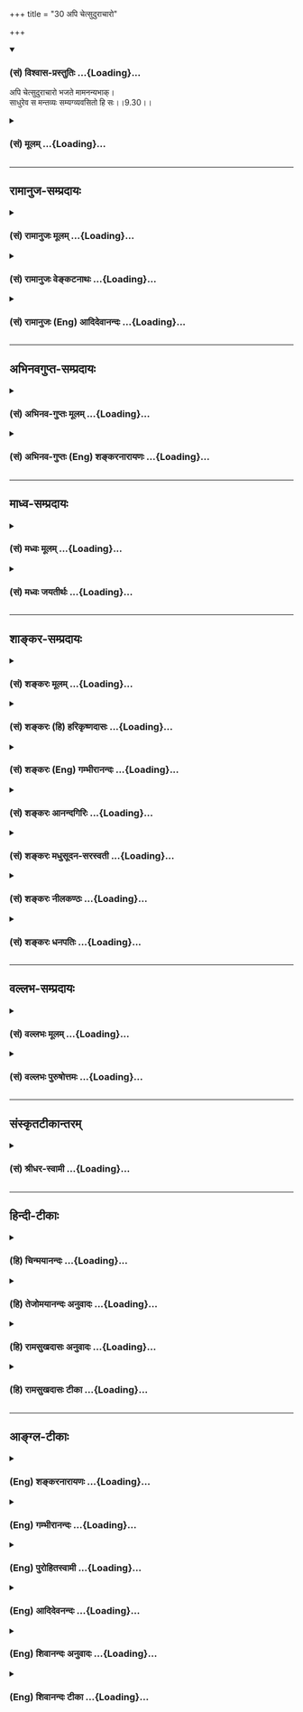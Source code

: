 +++
title = "30 अपि चेत्सुदुराचारो"

+++
<div class="js_include" newlevelforh1="3" title="(सं) विश्वास-प्रस्तुतिः" unfilled url="/purANam/mahAbhAratam/06-bhIShma-parva/02-bhagavad-gItA-parva/saMskRtam/vishvAsa-prastutiH/09_rAja-vidyA-rAja-guhy/30_api_chetsudurAchA.md">
<details open><summary><h3>(सं) विश्वास-प्रस्तुतिः ...{Loading}...</h3></summary>

अपि चेत्सुदुराचारो भजते मामनन्यभाक्।  
साधुरेव स मन्तव्यः सम्यग्व्यवसितो हि सः।।9.30।।
</details>
</div>
<div class="js_include collapsed" newlevelforh1="3" title="(सं) मूलम्" unfilled url="/purANam/mahAbhAratam/06-bhIShma-parva/02-bhagavad-gItA-parva/saMskRtam/mUlam/09_rAja-vidyA-rAja-guhy/30_api_chetsudurAchA.md">
<details><summary><h3>(सं) मूलम् ...{Loading}...</h3></summary>

अपि चेत्सुदुराचारो भजते मामनन्यभाक्।  
साधुरेव स मन्तव्यः सम्यग्व्यवसितो हि सः।।9.30।।
</details>
</div>


_________________
## रामानुज-सम्प्रदायः
<div class="js_include collapsed" newlevelforh1="3" title="(सं) रामानुजः मूलम्" unfilled url="/purANam/mahAbhAratam/06-bhIShma-parva/02-bhagavad-gItA-parva/saMskRtam/rAmAnujaH/mUlam/09_rAja-vidyA-rAja-guhy/30_api_chetsudurAchA.md">
<details><summary><h3>(सं) रामानुजः मूलम् ...{Loading}...</h3></summary>

।।9.30।। तत्र **अपि** तत्र तत्र जातिविशेषे जातानां यः समाचार उपादेयः
परिहरणीयः च; तस्माद् अतिवृत्तः अपि उक्तप्रकारेण **माम् अनन्यभाक्**
भजनैकप्रयोजनो **भजते चेत् साधुः एव सः** वैष्णवाग्रेसर एव **मन्तव्यः;**
बहुमन्तव्यः पूर्वोक्तैः सम इत्यर्थः। कुत एतत् **सम्यग् व्यवसितो हि सः;**
यतः अस्य व्यवसायः सुसमीचीनः। भगवान् निखिलजगदेककारणभूतः परब्रह्मनारायणः
चराचरपतिः अस्मत्स्वामी मम गुरुः मम सुहृद् मम परं भोग्यम् इति सर्वैः
दुष्प्रापः अयं व्यवसायः तेन कृतः; तत्कार्यं च अनन्यप्रयोजनं निरन्तरभजनं
तस्य अस्ति; अतः साधुः एव बहुमन्तव्यः। अस्मिन् व्यवसाये तत्कार्ये च
उक्तप्रकारभजने संपन्ने सति तस्य **आचारव्यतिक्रमः** स्वल्पवैकल्यम् इति न
तावता अनादरणीयः; अपि तु बहुमन्तव्य एव इत्यर्थः।  
  
ननुनाविरतो दुश्चरितान्नाशान्तो नासमाहितः। नाशान्तमानसो वापि
प्रज्ञानेनैनमाप्नुयात्।। (क0 उ₀ 1।2।24) इत्यादिश्रुतेः आचारव्यतिक्रम
उत्तरोत्तरभजनोत्पत्तिप्रवाहं निरुणद्धि इति अत्र आह --

</details>
</div>
<div class="js_include collapsed" newlevelforh1="3" title="(सं) रामानुजः वेङ्कटनाथः" unfilled url="/purANam/mahAbhAratam/06-bhIShma-parva/02-bhagavad-gItA-parva/saMskRtam/rAmAnujaH/venkaTanAthaH/09_rAja-vidyA-rAja-guhy/30_api_chetsudurAchA.md">
<details><summary><h3>(सं) रामानुजः वेङ्कटनाथः ...{Loading}...</h3></summary>

  
  
।।9.30।। एवं समाश्रयणस्वीकारे जात्याद्यपकर्षोऽकिञ्चित्कर इत्युक्तम् तत्र
चोपरि वृत्तापकर्षोऽप्यकिञ्चित्कर इत्युच्यतेअपि चेत् इति
श्लोकेनेत्यभिप्रयेणाहतत्रापीति। ब्राह्मणाद्याचारः शूद्रादेरधर्मः;
शूद्राद्याचारश्च ब्राह्मणादेः एवं ब्राह्मणस्य निषिद्धं मधुमांसादिकं
शूद्रस्य न निषिध्यते शूद्रस्य निषिद्धं च कपिलाक्षीरादिकं ब्राह्मणस्य
प्रशस्तम् अतः स्वजातिनियमाद्यपेक्षया दुराचारत्वं दोष इत्यभिप्रायेणाहतत्र
तत्रेति। विहिताकरणं निषिद्धकरणं चेत्युभयमपि दुराचार इति ज्ञापनायउपादेयः
परिहरणीयश्चेत्युक्तम्। अत्रचेत् इत्यस्य नैरर्थक्यादिपरिहाराय दुराचारोऽपि
भजेत चेदित्यन्वयः प्रदर्शितः। उक्तप्रकारेणेति -- सततकीर्तनादिनेत्यर्थः।
प्रकरणविशेषतोऽनन्यभागित्यस्यार्थोभजनैकप्रयोजन इति। तेनैव
देवदेवतान्तरभजनप्रसङ्गो दूरनिरस्तः। यथोच्यते -- ब्रह्माणं शितिकण्ठं च
याश्चान्या देवताः स्मृताः। प्रतिबुद्धा न सेवन्ते यस्मात्परिमितं फलम्
\[म.भा.12।341।36\] इति। ननुआचारप्रभवो धर्मो धर्मस्य प्रभुरच्युतः
\[म.भा.13।149।137\]आचारहीनं न पुनन्ति वेदाः
\[वा.स्मृ.6।3\]सन्ध्याहीनोऽशुचिर्नित्यमनर्हः सर्वकर्मसु \[द.स्मृ.2।22\]
इत्यादिषु सत्सु दुराचारस्य केनाकारेण साधुत्वमित्यत्राह -- वैष्णवाग्रेसर
इति। अनन्यभजनं वैष्णवाग्रेसरत्वे प्रयोजकम्। ननुसाधवः क्षीणदोषाः स्युः
सच्छब्दः साधुवाचकः। तेषामाचरणं यत्तु सदाचारः स उच्यते \[वि.पु.3।11।3\]
इति भगवत्पराशरवचनात् क्षीणपापानां च कृष्णभक्तिस्मरणात्साधुशब्दोऽत्र कथं
वैष्णवाग्रेसरपर उक्तः आचारशून्यस्य
शिष्टापरिग्रहादसाधुत्वमेवेत्यत्रोत्तरंमन्तव्यः इत्युच्यत इति
दर्शयतिबहुमन्तव्य इति। अर्थसिद्धबोद्धव्यतामात्रकथनं निरर्थकम्
सम्पूर्वस्य मनिधातोश्च बहुमतिरर्थः उपसर्गार्थाश्च धातुलीना इति भावः।
अपरिग्रहे सति खल्वसाधुत्वशङ्का; न तु सोऽस्तीत्याह -- पूर्वोक्तैः सम इति।
विष्णुरेव भूत्वा \[यजुः2।1।3।16\] इत्यादौ साम्येऽप्येवकारः प्रयुज्यत इति
भावः। पूर्वोक्तैर्महात्मभिरित्यर्थः।  
  
ननु स्वाचारदुराचारयोः पुष्कलविकलोपाययोर्न तावदुपायतः साम्यम् तत एव न
फलतोऽपीति शङ्कायांसम्यक् इत्यादिकमवतारयति -- कुत एतदिति। यत इति --
हिर्हेताविति भावः। व्यवसायस्य समीचीनतां प्राधान्यतोऽप्यवसेयविषयविशेषेण
विशदयति -- भगवानिति। भगवान्उभयलिङ्गकः। निखिलजगदेककारणभूत इत्यनेन
ब्रह्मत्वसाधकं श्रौतं लक्षणमुक्तम् तेन ज्ञात्वाभूतादिमव्ययम् \[9।13\]
इति पूर्वोक्तं च स्मारितम्। सामान्यशब्दस्य विशेषे पर्यवसानंनारायणपरं
ब्रह्म \[म.ना.9।4तै.ना.6।11\] इत्यादितत्त्वनिर्णायकवाक्यं चाभिप्रेत्यपरं
ब्रह्म नारायण इत्युक्तम्। चराचरपतिः पतिं विश्वस्यात्मेश्वरम्
\[तै.ना.6।11\] पतिं पतीनाम् \[श्वे.उ.6।7\] इत्यादि द्रष्टव्यम्। एवं
परत्वव्यवसायः; अथ सौलभ्याध्यवसायःअस्मत्स्वामीति। नह्यहं
तद्विभूतेर्बहिर्भूतः स्वशेषभूतं मामसौ स्वयमेव लब्धुमुपक्रान्त इति भावः।
एवं पदद्वयेन सांसिद्धिकः सम्बन्धो दर्शितः। अत्यन्तमूर्खस्य मम
सम्यग्ज्ञानप्रदायी महोपकारकोऽयमित्यभिप्रायेणमम गुरुरित्युक्तम्।
अनन्तमहापराधशालिनि मय्यपि शोभनहृदयोऽयमित्यभिप्रायेणमम सुहृदित्युक्तम्।
अतिक्षुद्रदुःखमिश्रनश्वरसुखकणसङ्गिनो मे निरतिशयनिर्दोषनित्यसुखसागरं
स्वात्मानं प्रकाशितवानित्यभिप्रायेणमम परं भोग्यमित्युक्तम्।
गुरुत्वसुहृत्त्वे प्रापकत्वार्थे भोग्यत्वं तु
प्राप्यत्वार्थम्। सर्वैर्दुष्प्राप इत्याचारबहुलेष्वपि तादृशो व्यवसायो न
दृश्यतेआकरेऽपि शिलाशकलमनुपादेयम् अवकरेऽपि रत्नमादरणीयमिति भावः। बहूनां
जन्मनामन्ते \[7।19\] इति ह्येवंविधो व्यवसाय उक्तः। स्मरन्ति चश्रीपौष्करे
-- ये जन्मकोटिभिः सिद्धाःअनेकसंसारचिते चिते पापसमुच्चयेनास्ते क्षीणे
जायमानेऽत्र संस्थितिः इति। श्रीशुकं प्रति जनकश्चाहज्ञानं च व्यवसायश्च
द्वौ परप्रतिपादकौ। व्यवसायादृते ब्रह्म नासादयति तत्परम्
\[म.भा.12।326।40\] इति। व्यवसायमात्रेण कथं भजमानैः समानत्वं इत्यत्राह --
तत्कार्यं चेति। भजते माम् इत्यत्र व्यवसायोऽन्तर्गतः; व्यवसित
इत्यत्राप्यर्थाद्भजनम् अनन्यभजनमूलबहुमन्तव्यत्वहेतुतया हि
व्यवसायोऽयमुक्त इति भावः। अविकलानुष्ठायिवद्विकलानुष्ठायी कथं बहुमन्तव्यः
इत्यत्राह -- अस्मिंश्चेति। तादृशे पुरुषे स्वल्पवैकल्यनिमित्तोऽनादर एव
महापराधः स्यादिति भावः। स्मृतः सम्भाषितो वापि पूजितो वा द्विजोत्तमस च
पूज्यो यथा ह्यहम् \[गा.पू.219\] इत्यादिप्रमाणसूचनाभिप्रायेण निगमयतिअपितु
बहुमन्तव्य एवेति।  
  

</details>
</div>
<div class="js_include collapsed" newlevelforh1="3" title="(सं) रामानुजः (Eng) आदिदेवानन्दः" unfilled url="/purANam/mahAbhAratam/06-bhIShma-parva/02-bhagavad-gItA-parva/saMskRtam/rAmAnujaH/english/AdidevAnandaH/09_rAja-vidyA-rAja-guhy/30_api_chetsudurAchA.md">
<details><summary><h3>(सं) रामानुजः (Eng) आदिदेवानन्दः ...{Loading}...</h3></summary>

9.30 Even though he has transgressed rules that ought to be followed and
has failed to avoid what a person belonging to a particular class should
avoid, if he has begun to worship Me in the manner described above with
undivided devotion, namely, with worship as the only purpose - such a
person must be considered highly righteous. He is eminent among the
worshippers of Visnu. He must be esteemed as fit for honour. The meaning
is that he is eal to those Jnanins mentioned earlier. What can be the
reason for this; The reason is that, he has rightly resolved, i.e., his
resolve is in the proper direction. 'The Lord who forms the sole cause
of the entire universe, who is the Supreme Brahman, Narayana, the Lord
of all mobile and immobile beings, is our Master, our Teacher, and our
Friend, highest object of enjoyment,' - such a resolve is difficult to
be made by all. Its effect, unremitting worship which has no other
purpose, will be found in him who makes such a resolve. Hence he is holy
and is to be highly honoured. When this resolve, and unremitting worship
which is its effect, are found in a person, he is not to be belittled;
for, his transgression of rules is a negligible mistake compared to this
kind of excellence. On the other hand he is to be regarded with high
honour. Such is the meaning. No, if it be said that transgression of
rules will annul the flow of worship, as declared in the Sruti passages
like, 'One who has not ceased from bad conduct, is not tranil, is not
composed and also not calm in mind, cannot obtain Him through
intelligence' (Ka. U., 1.2.24), Sri Krsna replies:

</details>
</div>


_________________
## अभिनवगुप्त-सम्प्रदायः
<div class="js_include collapsed" newlevelforh1="3" title="(सं) अभिनव-गुप्तः मूलम्" unfilled url="/purANam/mahAbhAratam/06-bhIShma-parva/02-bhagavad-gItA-parva/saMskRtam/abhinava-guptaH/mUlam/09_rAja-vidyA-rAja-guhy/30_api_chetsudurAchA.md">
<details><summary><h3>(सं) अभिनव-गुप्तः मूलम् ...{Loading}...</h3></summary>

।।9.29 -- 9.31।। सम इत्यादि प्रणश्यतीत्यन्तम्। प्रतिजाने इति।
युक्तियुक्तोऽयमर्थो भगवत्प्रतिज्ञातत्वात् सुष्ठुतमां दृढो भवति।

</details>
</div>
<div class="js_include collapsed" newlevelforh1="3" title="(सं) अभिनव-गुप्तः (Eng) शङ्करनारायणः" unfilled url="/purANam/mahAbhAratam/06-bhIShma-parva/02-bhagavad-gItA-parva/saMskRtam/abhinava-guptaH/english/shankaranArAyaNaH/09_rAja-vidyA-rAja-guhy/30_api_chetsudurAchA.md">
<details><summary><h3>(सं) अभिनव-गुप्तः (Eng) शङ्करनारायणः ...{Loading}...</h3></summary>

9.30 See Comment under 9.31

</details>
</div>


_________________
## माध्व-सम्प्रदायः
<div class="js_include collapsed" newlevelforh1="3" title="(सं) मध्वः मूलम्" unfilled url="/purANam/mahAbhAratam/06-bhIShma-parva/02-bhagavad-gItA-parva/saMskRtam/madhvaH/mUlam/09_rAja-vidyA-rAja-guhy/30_api_chetsudurAchA.md">
<details><summary><h3>(सं) मध्वः मूलम् ...{Loading}...</h3></summary>

।।9.30।। न भवत्येव प्रायस्तद्भक्तः सुदुराचारस्तथापि बहुपुण्येन यदि
कथञ्चिद्भवति तर्हि साधुरेव स मन्तव्यः।

</details>
</div>
<div class="js_include collapsed" newlevelforh1="3" title="(सं) मध्वः जयतीर्थः" unfilled url="/purANam/mahAbhAratam/06-bhIShma-parva/02-bhagavad-gItA-parva/saMskRtam/madhvaH/jayatIrthaH/09_rAja-vidyA-rAja-guhy/30_api_chetsudurAchA.md">
<details><summary><h3>(सं) मध्वः जयतीर्थः ...{Loading}...</h3></summary>

।।9.30।। अपि चेत् इत्यादिना भक्तेः प्रशंसा क्रियते। तत्र विष्णुभक्तेः
सुदुराचारेणैकत्र समावेशप्रतीतौ यथावद्व्याचष्टे -- **न भवत्येवे**ति।

</details>
</div>


_________________
## शाङ्कर-सम्प्रदायः
<div class="js_include collapsed" newlevelforh1="3" title="(सं) शङ्करः मूलम्" unfilled url="/purANam/mahAbhAratam/06-bhIShma-parva/02-bhagavad-gItA-parva/saMskRtam/shankaraH/mUlam/09_rAja-vidyA-rAja-guhy/30_api_chetsudurAchA.md">
<details><summary><h3>(सं) शङ्करः मूलम् ...{Loading}...</h3></summary>

।।9.30।। --,**अपि चेत्** यद्यपि **सुदुराचारः** सुष्ठु दुराचारः अतीव
कुत्सिताचारोऽपि **भजते माम् अनन्यभाक्** अनन्यभक्तिः सन्; **साधुरेव**
सम्यग्वृत्त एव **सः मन्तव्यः** ज्ञातव्यः **सम्यक्** यथावत् **व्यवसितो**
हि सः; यस्मात् साधुनिश्चयः सः।। उत्सृज्य च बाह्यां दुराचारताम् अन्तः
सम्यग्व्यवसायसामर्थ्यात् --,

</details>
</div>
<div class="js_include collapsed" newlevelforh1="3" title="(सं) शङ्करः (हि) हरिकृष्णदासः" unfilled url="/purANam/mahAbhAratam/06-bhIShma-parva/02-bhagavad-gItA-parva/saMskRtam/shankaraH/hindI/harikRShNadAsaH/09_rAja-vidyA-rAja-guhy/30_api_chetsudurAchA.md">
<details><summary><h3>(सं) शङ्करः (हि) हरिकृष्णदासः ...{Loading}...</h3></summary>

।।9.30।। मेरी भक्तिकी महिमा सुन --, यदि कोई सुदुराचारी अर्थात् अतिशय बुरे
आचरणवाला मनुष्य भी अनन्य प्रेमसे युक्त हुआ मुझ ( परमेश्वर ) को भजता है
तो उसे साधु ही मानना चाहिये अर्थात् उसे यथार्थ आचरण करनेवाला ही समझना
चाहिये क्योंकि यह यथार्थ निश्चययुक्त हो चुका है -- उत्तम निश्चयवाला हो
गया है।

</details>
</div>
<div class="js_include collapsed" newlevelforh1="3" title="(सं) शङ्करः (Eng) गम्भीरानन्दः" unfilled url="/purANam/mahAbhAratam/06-bhIShma-parva/02-bhagavad-gItA-parva/saMskRtam/shankaraH/english/gambhIrAnandaH/09_rAja-vidyA-rAja-guhy/30_api_chetsudurAchA.md">
<details><summary><h3>(सं) शङ्करः (Eng) गम्भीरानन्दः ...{Loading}...</h3></summary>

9.30 Api cet, even if; su-duracarah, a man of very bad conduct, of
extremely vile behaviour, of very condemnable character; bhajate,
worships; mam, Me; ananyabhak, with one-pointed devotion, with his mind
not given to anybody else; he; mantavyah, is to be considered, deemed;
eva, verily; sadhuh, good, as well behaved; hi, for; sah, he;
samyakvyavasitah, has resolved rightly, has virtuous intentions.

</details>
</div>
<div class="js_include collapsed" newlevelforh1="3" title="(सं) शङ्करः आनन्दगिरिः" unfilled url="/purANam/mahAbhAratam/06-bhIShma-parva/02-bhagavad-gItA-parva/saMskRtam/shankaraH/AnandagiriH/09_rAja-vidyA-rAja-guhy/30_api_chetsudurAchA.md">
<details><summary><h3>(सं) शङ्करः आनन्दगिरिः ...{Loading}...</h3></summary>

।।9.30।। प्रकृतां भगवद्भक्तिं स्तुवन्पापीयसामपि तत्राधिकारोऽस्तीति सूचयति
-- **शृण्विति।** सम्यग्वृत्त एव भगवद्भक्तो ज्ञातव्य इत्यत्र हेतुमाह --
**सम्यगिति।**

</details>
</div>
<div class="js_include collapsed" newlevelforh1="3" title="(सं) शङ्करः मधुसूदन-सरस्वती" unfilled url="/purANam/mahAbhAratam/06-bhIShma-parva/02-bhagavad-gItA-parva/saMskRtam/shankaraH/madhusUdana-sarasvatI/09_rAja-vidyA-rAja-guhy/30_api_chetsudurAchA.md">
<details><summary><h3>(सं) शङ्करः मधुसूदन-सरस्वती ...{Loading}...</h3></summary>

।।9.30।। किंच मद्भक्तेरेवायं महिमा यत्समेऽपि वैषम्यमापादयति शृणु
तन्महिमानम्। यःकश्चित्सुदुराचारोऽपि चेदजामिलादिरिव अनन्यभाक्सन्मां भजते
कुतश्चिद्भाग्योदयात्सेवते स प्रागसाधुरपि साधुरेव मन्तव्यः। हि
यस्मात्सम्यग्व्यवसितः साधुनिश्चयवान्सः।

</details>
</div>
<div class="js_include collapsed" newlevelforh1="3" title="(सं) शङ्करः नीलकण्ठः" unfilled url="/purANam/mahAbhAratam/06-bhIShma-parva/02-bhagavad-gItA-parva/saMskRtam/shankaraH/nIlakaNThaH/09_rAja-vidyA-rAja-guhy/30_api_chetsudurAchA.md">
<details><summary><h3>(सं) शङ्करः नीलकण्ठः ...{Loading}...</h3></summary>

।।9.30।। भक्तेर्माहात्म्यमाह -- **अपिचेदिति।** अत्यन्तपापिष्ठोऽपि मां
यद्यनन्यचेताः सन् भजते तथापि स साधुरेव मन्तव्यः। हि यतः स सम्यग्व्यवसितः
सम्यग्वृत्तः।

</details>
</div>
<div class="js_include collapsed" newlevelforh1="3" title="(सं) शङ्करः धनपतिः" unfilled url="/purANam/mahAbhAratam/06-bhIShma-parva/02-bhagavad-gItA-parva/saMskRtam/shankaraH/dhanapatiH/09_rAja-vidyA-rAja-guhy/30_api_chetsudurAchA.md">
<details><summary><h3>(सं) शङ्करः धनपतिः ...{Loading}...</h3></summary>

।।9.30।। शृणु मद्भक्तेर्महिमानं दुराचारानपि यया युक्ताननुगृह्णामीत्याह।
अपिचेत् यद्यपि सुदुराचारः सुष्ठु अत्यन्तं दुष्ट आचारः आचरणं यस्य स
पूर्वं सुदुराचारोऽपि यो मां परमेस्वरं अनन्यभाक् न
विद्यतेऽन्यस्मिमन्भक्तिर्यस्य सः भजते सेवते स साधुरेव मन्तव्यः। हि
यस्मात्सभ्यग्वयवसितः सम्यक् यथावत् व्यवसायं निश्चयं प्राप्तः।

</details>
</div>


_________________
## वल्लभ-सम्प्रदायः
<div class="js_include collapsed" newlevelforh1="3" title="(सं) वल्लभः मूलम्" unfilled url="/purANam/mahAbhAratam/06-bhIShma-parva/02-bhagavad-gItA-parva/saMskRtam/vallabhaH/mUlam/09_rAja-vidyA-rAja-guhy/30_api_chetsudurAchA.md">
<details><summary><h3>(सं) वल्लभः मूलम् ...{Loading}...</h3></summary>

।।9.30।। तत्र भक्तिमत्त्वं नाधिकार(रि)विशेषणं; अन्यत्रापि दर्शनात्
इत्यभिप्रायेणअप्रिचेत् इति भगवान् महापतितपावनत्वं च स्वस्य दर्शयति।
सुदुराचारः अनाचार्यपि चेन्मां भजते स साधुरेव सर्वैर्मन्तव्यः।
महापतितोऽपि चेन्मामनन्यभाक् नान्यदेवं भजते सेवते च। सेवा च
तत्प्रवणचेतोरूपामानसी सा परा मता इत्युक्ता; तद्भाववान् सः
साधुर्वैष्णवाग्रगण्य एव मन्तव्यः विप्रात्
द्विषङ्गुणयुतादरविन्दनाभपादारविन्दविमुखात् श्वपचं वरिष्ठम् इति
\[7।9।10\] भागवतवचनात्। कुत एवं तत्राह -- हि यतः सम्यग्व्यवसितः स
माहात्म्यं ज्ञात्वाऽज्ञात्वा वा भगवति चित्तप्रावण्यकरणे निश्चितः
(निरतः)।

</details>
</div>
<div class="js_include collapsed" newlevelforh1="3" title="(सं) वल्लभः पुरुषोत्तमः" unfilled url="/purANam/mahAbhAratam/06-bhIShma-parva/02-bhagavad-gItA-parva/saMskRtam/vallabhaH/puruShottamaH/09_rAja-vidyA-rAja-guhy/30_api_chetsudurAchA.md">
<details><summary><h3>(सं) वल्लभः पुरुषोत्तमः ...{Loading}...</h3></summary>

  
  
।।9.30।। ननु ये त्वां भजन्ति तेषु चेत्त्वं तिष्ठसि; कथं तदा ते
विषयाद्यभिभूता भवन्ति इत्यत आह -- अपीति। चेत् सुदुराचारोऽपि; अनन्यभाक्
मां भजते स साधुरेव मन्तव्यः। अत्रायं भावः --
विषयादिमहापापौघाचरणशीलस्तन्निवृत्तिनिमित्तान्यदेवभजनप्रायश्चित्तादिधर्मानुपायज्ञानेन
अन्यभजनरहितस्तत्त्यागाशक्तस्त्यक्तुकामः स्वदैन्याविर्भावेन यो मां भजते स
साधुरेव मान्यः। त्वयेति शेषः। अपि चेत् इत्यनेन तादृशाचारस्यानन्यभजनत्वे
दुर्लभत्वं ज्ञापितम्। कुतः इत्यत आह -- सम्यग्व्यवसितः स पूर्वोक्तः
सम्यगध्यवसायं निश्चयं यतः कृतवान् यन्मम महापातकनिवारकः श्रीकृष्णं विना
नान्य इति। हीति निश्चयार्थम्। अत्र सन्देहो नास्तीत्यर्थः।  
  

</details>
</div>


_________________
## संस्कृतटीकान्तरम्
<div class="js_include collapsed" newlevelforh1="3" title="(सं) श्रीधर-स्वामी" unfilled url="/purANam/mahAbhAratam/06-bhIShma-parva/02-bhagavad-gItA-parva/saMskRtam/shrIdhara-svAmI/09_rAja-vidyA-rAja-guhy/30_api_chetsudurAchA.md">
<details><summary><h3>(सं) श्रीधर-स्वामी ...{Loading}...</h3></summary>

।।9.30।। अपिच मद्भक्तेरवितर्क्यः प्रभाव इति दर्शयन्नाह **-- अपिचेदिति।**
अत्यन्तं दुराचारोऽपि यद्यप्यपृथक्त्वेन पृथग्देवता अपि वासुदेव एवेति
बुद्ध्या नरो देवतान्तरभक्तिमकुर्वन्मामेव श्रीनारायणं भजते तर्हि साधुः
श्रेष्ठ एव स मन्तव्यः। यतोऽसौ सम्यग्व्यवसितः परमेश्वरभजनेनैव कृतार्थो
भविष्यामीति शोभनमध्यवसायं कृतवान्।

</details>
</div>


_________________
## हिन्दी-टीकाः
<div class="js_include collapsed" newlevelforh1="3" title="(हि) चिन्मयानन्दः" unfilled url="/purANam/mahAbhAratam/06-bhIShma-parva/02-bhagavad-gItA-parva/hindI/chinmayAnandaH/09_rAja-vidyA-rAja-guhy/30_api_chetsudurAchA.md">
<details><summary><h3>(हि) चिन्मयानन्दः ...{Loading}...</h3></summary>

।।9.30।। जिस विशेष अर्थ में भक्ति शब्द गीता में प्रयुक्त है उसकी यहाँ
गौरवमयी प्रशंसा की गई है। भक्ति में प्रत्येक साधक पर होने वाले प्रभाव को
दर्शाकर भक्ति का माहात्म्य यहाँ बताया गया है। गीता में वर्णित भक्ति का
अर्थ है एकाग्रचित्त से अद्वैत स्वरूप ब्रह्म का आत्मरूप से अर्थात्
एकत्वभाव से ध्यान करना। इस भक्ति साधना का अभ्यास दीर्घ काल तक आवश्यक
तीव्रता और लगन से करने पर साधक के होने वाले विकास का क्रम यहाँ दर्शाया
गया है। साधारणत; लोगों के मन में कुछ ऐसी धारणा बन गई है कि एक दुष्ट पापी
या हतोत्साहित अपराधी वह बहिष्कृत व्यक्ति है; जो कदापि स्वर्ग के आंगन में
प्रवेश करने का साहस नहीं कर सकता है। भ्रष्ट या अनैतिक पुरुष की ऐसी
निन्दा करना वैदिक साहित्य के तात्पर्य और मर्म को विपरीत समझना है। यह
वास्तव में दुर्भाग्यपूर्ण है। वेद पाप की निन्दा करते हैं; पापी की नहीं।
पापी के पापपूर्ण कर्म उसके मन में स्थित अशुभ विचारों की केवल अभिव्यक्ति
हैं। अत; यदि उसके विचारों की रचना या दिशा को बदला जा सके; तो उसके
व्यवहार में भी निश्चित रूप से परिवर्तन होगा। जो व्यक्ति; समृद्ध होती हुई
भक्ति के वातावरण में; अपने मन में सतत्ा ईश्वर को बनाये रखने में सफल हो
गया है; उसके मानसिक जीवन का पुनर्वास इस प्रकार सम्पन्न होता है कि
तत्पश्चात् वह पुन पापाचरण में प्रवृत्त नहीं हो सकता। यदि अतिशय दुराचारी
भी मुझे भजता है गीता न केवल पापियों के लिए अपने द्वार खुले रखती है; वरन्
ऐसा प्रतीत होता है कि इस दिव्य गान के गायक भगवान् श्रीकृष्ण एक
धर्मप्रचारक के उत्साह के साथ समस्त पापियों को मुक्त करके उन्हें सुखी
बनाना चाहते हैं। केवल जीवन की अशुद्धता और हीन कर्मों के कारण पापकर्मियों
का आध्यात्मिक क्षेत्र में प्रवेश निषेध नहीं किया गया है। आग्रह केवल इस
बात का है कि उस भक्त को अनन्य भाव से आत्मा की पूजा और चिन्तन करना चाहिए।
यहाँ अनन्य शब्द का अर्थ साधक के मन से तथा ध्येय के स्वरूप से भी
सम्बन्धित है। इसका समग्र अर्थ यह होगा कि भक्ति का निर्दिष्ट फल तभी
प्राप्त होगा जब भक्त एकाग्रचित्त से अद्वैत और नित्य स्वरूप परमात्मा का
ध्यान आत्मरूप से करेगा। इस अद्वैत आत्मा को भक्त के मूल स्वरूप से भिन्न
नहीं समझना चाहिए। यही अनन्यभाव है। वह साधु ही मानने योग्य है भक्ति साधना
को ग्रहण करने के पूर्व तक कोई व्यक्ति कितना ही दुष्ट और क्रूर क्यों न
रहा हो; या उसका जीवन कितना ही अनियन्त्रित कामुकतापूर्ण क्यों न हो; जिस
क्षण वह भक्तिपूर्वक आत्मचिन्तन के मार्ग पर प्रथम चरण रखता है; उसी क्षण
से वह साधु ही मानने योग्य है; यह भगवान् श्रीकृष्ण का कथन है। इस प्रकार
का पूर्वानुमानित कथन का प्रयोग सभी भाषाओं में किया जाता है। जैसे रोटी
बनाना या चाय बनाना। वास्तव में केवल आटा गूँथा जा रहा था; या पानी गरम हो
रहा था परन्तु फिर भी निकट भविष्य में क्रियाओं की पूर्णता रोटी बनने या
चाय बनने में होती है; इसलिए उक्त प्रकार के वाक्य कहे जाते हैं। इसी
प्रकार यहाँ भी जिस क्षण वह पापी पुरुष भक्ति मार्ग का आश्रय लेता है; उसी
क्षण से वह साधु कहलाने योग्य हो जाता है; क्योंकि शीघ्र ही वह अपने
अवगुणों से मुक्त होकर आध्यात्मिक वैभव के क्षेत्र में विकास और उन्नति को
प्राप्त करने वाला होता है। यह पूर्वानुमानित कथन है। ऐसे पुरुष को साधु
मानने का कारण यह है कि उसने यथार्थ निश्चय किया है। इस दिव्य जीवन में
केवल दिनचर्या की अपेक्षा यथार्थ शुभ निश्चय अधिक महत्त्वपूर्ण है।
बहुसंख्यक साधक उदास भाव से चिन्तित हुए अपने मार्ग पर केवल श्रमपूर्वक ऐसे
चलते हैं; जैसे भूखे मर रहे पशु कसाईखाने की ओर बढ़ रहे हों ऐसा खिन्न उदास
जुलूस कसाई के कुन्दे के अतिरिक्त कहीं और नहीं पहुँच सकता; जहाँ काल
उन्हें टुकड़ेटुकड़े कर देता है जो पुरुष स्थिर एवं दृढ़ निश्चयपूर्वक;
सजगता और उत्साह; प्रसन्नता और वीरता के साथ इस मार्ग पर अग्रसर होता है;
वही निश्चित सफलता के गौरव को प्राप्त करता है। इसलिए; मुरलीमनोहर भगवान्
श्रीकृष्ण विशेष बल देकर कहते हैं कि सम्यक् निश्चय कर लेने पर उसी क्षण से
अतिशय दुराचारी पुरुष भी साधु ही मानने योग्य है; क्योंकि शीघ्र ही वह सफल
ज्ञानी पुरुष बनने वाला है। आपके कथन में हम कैसे विश्वास कर लें इस
अनन्यभक्ति का निश्चित प्रभाव क्या होता है इसे स्पष्ट करते हुए कहते हैं
--

</details>
</div>
<div class="js_include collapsed" newlevelforh1="3" title="(हि) तेजोमयानन्दः अनुवादः" unfilled url="/purANam/mahAbhAratam/06-bhIShma-parva/02-bhagavad-gItA-parva/hindI/tejomayAnandaH/anuvAdaH/09_rAja-vidyA-rAja-guhy/30_api_chetsudurAchA.md">
<details><summary><h3>(हि) तेजोमयानन्दः अनुवादः ...{Loading}...</h3></summary>

।।9.30।। यदि कोई अतिशय दुराचारी भी अनन्यभाव से मेरा भक्त होकर मुझे भजता
है, वह साधु ही मानने योग्य है, क्योंकि वह यथार्थ निश्चय वाला है।।

</details>
</div>
<div class="js_include collapsed" newlevelforh1="3" title="(हि) रामसुखदासः अनुवादः" unfilled url="/purANam/mahAbhAratam/06-bhIShma-parva/02-bhagavad-gItA-parva/hindI/rAmasukhadAsaH/anuvAdaH/09_rAja-vidyA-rAja-guhy/30_api_chetsudurAchA.md">
<details><summary><h3>(हि) रामसुखदासः अनुवादः ...{Loading}...</h3></summary>

।।9.30।। अगर कोई दुराचारी-से-दुराचारी भी अनन्यभावसे मेरा भजन करता है, तो
उसको साधु ही मानना चाहिये। कारण कि उसने निश्चय बहुत अच्छी तरह कर लिया
है।

</details>
</div>
<div class="js_include collapsed" newlevelforh1="3" title="(हि) रामसुखदासः टीका" unfilled url="/purANam/mahAbhAratam/06-bhIShma-parva/02-bhagavad-gItA-parva/hindI/rAmasukhadAsaH/TIkA/09_rAja-vidyA-rAja-guhy/30_api_chetsudurAchA.md">
<details><summary><h3>(हि) रामसुखदासः टीका ...{Loading}...</h3></summary>

।।9.30।।***व्याख्या --***\[कोई करोड़पति या अरबपति यह बात कह दे कि मेरे
पास जो कोई आयेगा, उसको मैं एक लाख रुपये दूँगा, तो उसके इस वचनकी परीक्षा
तब होगी, जब उससे सर्वथा ही विरुद्ध चलनेवाला, उसके साथ वैर रखनेवाला, उसका
अनिष्ट करनेवाला भी आकर उससे एक लाख रुपये माँगे और वह उसको दे दे। इससे
सबको यह विश्वास हो जायगा कि जो यह माँगे, उसको दे देता है। इसी भावको लेकर
भगवान् सबसे पहले दुराचारीका नाम लेते हैं। \]  
  
**'अपि चेत्'--** सातवें अध्यायमें आया है कि जो पापी होते हैं, वे मेरे
शरण नहीं होते (7। 15) और यहाँ कहा है कि दुराचारी-से-दुराचारी भी
अनन्यभावसे मेरा भजन करता है-- इन दोनों बातोंमें आपसमें विरोध प्रतीत होता
है। इस विरोधको दूर करनेके लिये ही यहाँ **'अपि'** और **'चेत्'** ये दो पद
दिये गये हैं। तात्पर्य है कि सातवें अध्यायमें 'दुष्कृती मनुष्य मेरे शरण
नहीं होते' ऐसा कहकर उनके स्वभावका वर्णन किया है। परन्तु वे भी किसी
कारणसे मेरे भजनमें लगना चाहें तो लग सकते हैं। मेरी तरफसे किसीको कोई मना
नहीं है **(टिप्पणी प₀ 521.1);** क्योंकि किसी भी प्राणीके प्रति मेरा
द्वेष नहीं है। ये भाव प्रकट करनेके लिये ही यहाँ **'अपि'** और **'चेत्'**
पदोंका प्रयोग किया है।

</details>
</div>


_________________
## आङ्ग्ल-टीकाः
<div class="js_include collapsed" newlevelforh1="3" title="(Eng) शङ्करनारायणः" unfilled url="/purANam/mahAbhAratam/06-bhIShma-parva/02-bhagavad-gItA-parva/english/shankaranArAyaNaH/09_rAja-vidyA-rAja-guhy/30_api_chetsudurAchA.md">
<details><summary><h3>(Eng) शङ्करनारायणः ...{Loading}...</h3></summary>

9.30. Even if an incorrigible evil-doer worships Me, not resorting to
anything else \[as his goal\], he should be deemed to be righteous; for,
he has undertaken his task properly.

</details>
</div>
<div class="js_include collapsed" newlevelforh1="3" title="(Eng) गम्भीरानन्दः" unfilled url="/purANam/mahAbhAratam/06-bhIShma-parva/02-bhagavad-gItA-parva/english/gambhIrAnandaH/09_rAja-vidyA-rAja-guhy/30_api_chetsudurAchA.md">
<details><summary><h3>(Eng) गम्भीरानन्दः ...{Loading}...</h3></summary>

9.30 Even if a man of very bad conduct worships Me with one-pointed
devotion, he is to be considered verily good; for he has resolved
rightly.

</details>
</div>
<div class="js_include collapsed" newlevelforh1="3" title="(Eng) पुरोहितस्वामी" unfilled url="/purANam/mahAbhAratam/06-bhIShma-parva/02-bhagavad-gItA-parva/english/purohitasvAmI/09_rAja-vidyA-rAja-guhy/30_api_chetsudurAchA.md">
<details><summary><h3>(Eng) पुरोहितस्वामी ...{Loading}...</h3></summary>

9.30 Even the most sinful, if he worship Me with his whole heart, shalt
be considered righteous, for he is treading the right path.

</details>
</div>
<div class="js_include collapsed" newlevelforh1="3" title="(Eng) आदिदेवनन्दः" unfilled url="/purANam/mahAbhAratam/06-bhIShma-parva/02-bhagavad-gItA-parva/english/AdidevanandaH/09_rAja-vidyA-rAja-guhy/30_api_chetsudurAchA.md">
<details><summary><h3>(Eng) आदिदेवनन्दः ...{Loading}...</h3></summary>

9.30 If even the most sinful man worships Me with undivided devotion, he
must be regarded as holy, for he has rightly resolved.

</details>
</div>
<div class="js_include collapsed" newlevelforh1="3" title="(Eng) शिवानन्दः अनुवादः" unfilled url="/purANam/mahAbhAratam/06-bhIShma-parva/02-bhagavad-gItA-parva/english/shivAnandaH/anuvAdaH/09_rAja-vidyA-rAja-guhy/30_api_chetsudurAchA.md">
<details><summary><h3>(Eng) शिवानन्दः अनुवादः ...{Loading}...</h3></summary>

9.30 Even if the most sinful worships Me, with devotion to none else, he
too should indeed by regarded as righteous for he has rightly resolved.

</details>
</div>
<div class="js_include collapsed" newlevelforh1="3" title="(Eng) शिवानन्दः टीका" unfilled url="/purANam/mahAbhAratam/06-bhIShma-parva/02-bhagavad-gItA-parva/english/shivAnandaH/TIkA/09_rAja-vidyA-rAja-guhy/30_api_chetsudurAchA.md">
<details><summary><h3>(Eng) शिवानन्दः टीका ...{Loading}...</h3></summary>

9.30 अपि even; चेत् if; सुदुराचारः a very wicked person; भजते worships;
माम् Me; अनन्यभाक् with devotion to none else; साधुः righteous; एव
verily; सः he; मन्तव्यः should be regarded; सम्यक् rightly; व्यवसितः
resolved; हि indeed; सः he.Commentary Even if the most sinful worships
Him with undivided heart; he too must indeed be deemed righteous for he
has made the holy resolution to give up the evil ways of his life. Rogue
Ratnakar became Valmiki by his holy resolution. Jagai and Madhai also
became righteous devotees. Mary Magdalene a woman of illfame; became a
pious woman. Sin vanishes when thoughts of God arise in the mind.
Chandrayana and Kricchra Vratas will remove only certain particular sins
but the remembrance of the Lord; thoughts of the Supreme Being; Japa and
meditation; and Abheda Brahma Chintana (contemplation of Brahman with a
nondualistic or Aham Brahmasmi or I am the Absolute attitute) will
destroy the sins committed by a person even in hundred crores of Kalpas
or ages.By abandoning the evil ways in his external life and by the
force of his internal right resolution; he becomes righteous and attains
eternal peace. (Cf.IV.36)

</details>
</div>
